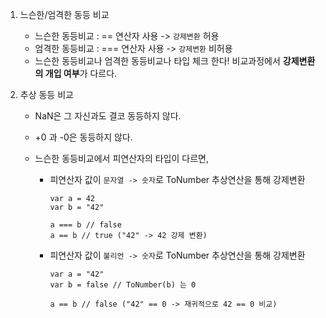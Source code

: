 1. 느슨한/엄격한 동등 비교

    - 느슨한 동등비교 : == 연산자 사용 -> `강제변환` 허용
    - 엄격한 동등비교 : === 연산자 사용 -> `강제변환` 비허용
    - 느슨한 동등비교나 엄격한 동등비교나 타입 체크 한다! 비교과정에서 **강제변환의 개입 여부**가 다르다.

2. 추상 동등 비교

    - NaN은 그 자신과도 결코 동등하지 않다.
    - +0 과 -0은 동등하지 않다.
    - 느슨한 동등비교에서 피연산자의 타입이 다르면,

        - 피연산자 값이 `문자열 -> 숫자`로 ToNumber 추상연산을 통해 강제변환

            ```
            var a = 42
            var b = "42"

            a === b // false
            a == b // true ("42" -> 42 강제 변환)
            ```

        - 피연산자 값이 `불리언 -> 숫자`로 ToNumber 추상연산을 통해 강제변환

            ```
            var a = "42"
            var b = false // ToNumber(b) 는 0

            a == b // false ("42" == 0 -> 재귀적으로 42 == 0 비교)
            ```
